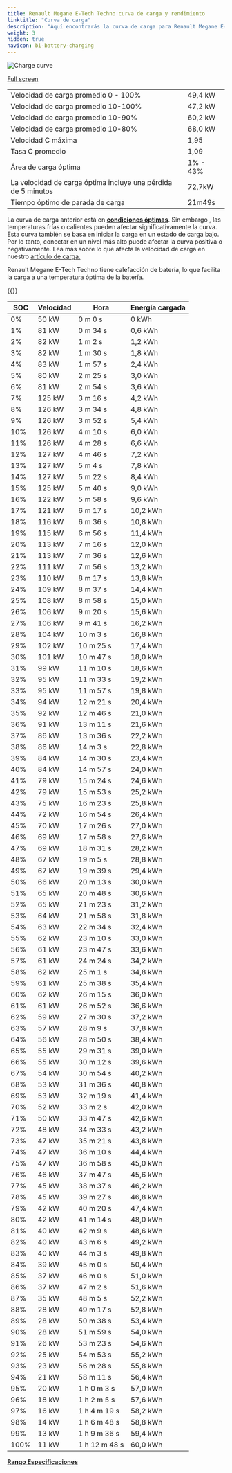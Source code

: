 ```yaml
---
title: Renault Megane E-Tech Techno curva de carga y rendimiento
linktitle: "Curva de carga"
description: "Aquí encontrarás la curva de carga para Renault Megane E-Tech Techno."
weight: 3
hidden: true
navicon: bi-battery-charging
---
```

<!-- markdownlint-disable MD033 -->
<img src="../chargingcurve.svg" alt="Charge curve" class="img-fluid">

[Full screen](../chargingcurve.svg)


<table class="table table-striped border">
<tbody>
<tr>
<td>Velocidad de carga promedio 0 - 100%</td><td>49,4 kW</td>
</tr>
<tr>
<td>Velocidad de carga promedio 10-100%</td><td>47,2 kW</td>
</tr>
<tr>
<td>Velocidad de carga promedio 10-90%</td><td>60,2 kW</td>
</tr>
<tr>
<td>Velocidad de carga promedio 10-80%</td><td>68,0 kW</td>
</tr>
<tr>
<td>Velocidad C máxima</td><td>1,95</td>
</tr>
<tr>
<td>Tasa C promedio</td><td>1,09</td>
</tr>
<tr>
<td>Área de carga óptima</td><td>1% - 43%</td>
</tr>
<tr>
<td>La velocidad de carga óptima incluye una pérdida de 5 minutos</td><td>72,7kW</td>
</tr>
<tr>
<td>Tiempo óptimo de parada de carga</td><td>21m49s</td>
</tr>
</tbody>
</table>


La curva de carga anterior está en **[condiciones óptimas](../../../../../technology/battery/charging/#temperatura)**. Sin embargo , las temperaturas frías o calientes pueden afectar significativamente la curva. Esta curva también se basa en iniciar la carga en un estado de carga bajo. Por lo tanto, conectar en un nivel más alto puede afectar la curva positiva o negativamente. Lea más sobre lo que afecta la velocidad de carga en nuestro [artículo de carga.](../../../../../technology/battery/charging/)


Renault Megane E-Tech Techno tiene calefacción de batería, lo que facilita la carga a una temperatura óptima de la batería.


{{<evkxdisplayaddarticle />}}
<table class="table table-striped border">
<thead>
<tr><th>SOC</th><th>Velocidad</th><th>Hora</th><th>Energía cargada</th></tr>
</thead>
<tbody>
<tr>
<td>0%</td><td>50 kW</td><td> 0 m 0 s </td><td>0 kWh </td>
</tr>
<tr>
<td>1%</td><td>81 kW</td><td> 0 m 34 s </td><td>0,6 kWh </td>
</tr>
<tr>
<td>2%</td><td>82 kW</td><td> 1 m 2 s </td><td>1,2 kWh </td>
</tr>
<tr>
<td>3%</td><td>82 kW</td><td> 1 m 30 s </td><td>1,8 kWh </td>
</tr>
<tr>
<td>4%</td><td>83 kW</td><td> 1 m 57 s </td><td>2,4 kWh </td>
</tr>
<tr>
<td>5%</td><td>80 kW</td><td> 2 m 25 s </td><td>3,0 kWh </td>
</tr>
<tr>
<td>6%</td><td>81 kW</td><td> 2 m 54 s </td><td>3,6 kWh </td>
</tr>
<tr>
<td>7%</td><td>125 kW</td><td> 3 m 16 s </td><td>4,2 kWh </td>
</tr>
<tr>
<td>8%</td><td>126 kW</td><td> 3 m 34 s </td><td>4,8 kWh </td>
</tr>
<tr>
<td>9%</td><td>126 kW</td><td> 3 m 52 s </td><td>5,4 kWh </td>
</tr>
<tr>
<td>10%</td><td>126 kW</td><td> 4 m 10 s </td><td>6,0 kWh </td>
</tr>
<tr>
<td>11%</td><td>126 kW</td><td> 4 m 28 s </td><td>6,6 kWh </td>
</tr>
<tr>
<td>12%</td><td>127 kW</td><td> 4 m 46 s </td><td>7,2 kWh </td>
</tr>
<tr>
<td>13%</td><td>127 kW</td><td> 5 m 4 s </td><td>7,8 kWh </td>
</tr>
<tr>
<td>14%</td><td>127 kW</td><td> 5 m 22 s </td><td>8,4 kWh </td>
</tr>
<tr>
<td>15%</td><td>125 kW</td><td> 5 m 40 s </td><td>9,0 kWh </td>
</tr>
<tr>
<td>16%</td><td>122 kW</td><td> 5 m 58 s </td><td>9,6 kWh </td>
</tr>
<tr>
<td>17%</td><td>121 kW</td><td> 6 m 17 s </td><td>10,2 kWh </td>
</tr>
<tr>
<td>18%</td><td>116 kW</td><td> 6 m 36 s </td><td>10,8 kWh </td>
</tr>
<tr>
<td>19%</td><td>115 kW</td><td> 6 m 56 s </td><td>11,4 kWh </td>
</tr>
<tr>
<td>20%</td><td>113 kW</td><td> 7 m 16 s </td><td>12,0 kWh </td>
</tr>
<tr>
<td>21%</td><td>113 kW</td><td> 7 m 36 s </td><td>12,6 kWh </td>
</tr>
<tr>
<td>22%</td><td>111 kW</td><td> 7 m 56 s </td><td>13,2 kWh </td>
</tr>
<tr>
<td>23%</td><td>110 kW</td><td> 8 m 17 s </td><td>13,8 kWh </td>
</tr>
<tr>
<td>24%</td><td>109 kW</td><td> 8 m 37 s </td><td>14,4 kWh </td>
</tr>
<tr>
<td>25%</td><td>108 kW</td><td> 8 m 58 s </td><td>15,0 kWh </td>
</tr>
<tr>
<td>26%</td><td>106 kW</td><td> 9 m 20 s </td><td>15,6 kWh </td>
</tr>
<tr>
<td>27%</td><td>106 kW</td><td> 9 m 41 s </td><td>16,2 kWh </td>
</tr>
<tr>
<td>28%</td><td>104 kW</td><td> 10 m 3 s </td><td>16,8 kWh </td>
</tr>
<tr>
<td>29%</td><td>102 kW</td><td> 10 m 25 s </td><td>17,4 kWh </td>
</tr>
<tr>
<td>30%</td><td>101 kW</td><td> 10 m 47 s </td><td>18,0 kWh </td>
</tr>
<tr>
<td>31%</td><td>99 kW</td><td> 11 m 10 s </td><td>18,6 kWh </td>
</tr>
<tr>
<td>32%</td><td>95 kW</td><td> 11 m 33 s </td><td>19,2 kWh </td>
</tr>
<tr>
<td>33%</td><td>95 kW</td><td> 11 m 57 s </td><td>19,8 kWh </td>
</tr>
<tr>
<td>34%</td><td>94 kW</td><td> 12 m 21 s </td><td>20,4 kWh </td>
</tr>
<tr>
<td>35%</td><td>92 kW</td><td> 12 m 46 s </td><td>21,0 kWh </td>
</tr>
<tr>
<td>36%</td><td>91 kW</td><td> 13 m 11 s </td><td>21,6 kWh </td>
</tr>
<tr>
<td>37%</td><td>86 kW</td><td> 13 m 36 s </td><td>22,2 kWh </td>
</tr>
<tr>
<td>38%</td><td>86 kW</td><td> 14 m 3 s </td><td>22,8 kWh </td>
</tr>
<tr>
<td>39%</td><td>84 kW</td><td> 14 m 30 s </td><td>23,4 kWh </td>
</tr>
<tr>
<td>40%</td><td>84 kW</td><td> 14 m 57 s </td><td>24,0 kWh </td>
</tr>
<tr>
<td>41%</td><td>79 kW</td><td> 15 m 24 s </td><td>24,6 kWh </td>
</tr>
<tr>
<td>42%</td><td>79 kW</td><td> 15 m 53 s </td><td>25,2 kWh </td>
</tr>
<tr>
<td>43%</td><td>75 kW</td><td> 16 m 23 s </td><td>25,8 kWh </td>
</tr>
<tr>
<td>44%</td><td>72 kW</td><td> 16 m 54 s </td><td>26,4 kWh </td>
</tr>
<tr>
<td>45%</td><td>70 kW</td><td> 17 m 26 s </td><td>27,0 kWh </td>
</tr>
<tr>
<td>46%</td><td>69 kW</td><td> 17 m 58 s </td><td>27,6 kWh </td>
</tr>
<tr>
<td>47%</td><td>69 kW</td><td> 18 m 31 s </td><td>28,2 kWh </td>
</tr>
<tr>
<td>48%</td><td>67 kW</td><td> 19 m 5 s </td><td>28,8 kWh </td>
</tr>
<tr>
<td>49%</td><td>67 kW</td><td> 19 m 39 s </td><td>29,4 kWh </td>
</tr>
<tr>
<td>50%</td><td>66 kW</td><td> 20 m 13 s </td><td>30,0 kWh </td>
</tr>
<tr>
<td>51%</td><td>65 kW</td><td> 20 m 48 s </td><td>30,6 kWh </td>
</tr>
<tr>
<td>52%</td><td>65 kW</td><td> 21 m 23 s </td><td>31,2 kWh </td>
</tr>
<tr>
<td>53%</td><td>64 kW</td><td> 21 m 58 s </td><td>31,8 kWh </td>
</tr>
<tr>
<td>54%</td><td>63 kW</td><td> 22 m 34 s </td><td>32,4 kWh </td>
</tr>
<tr>
<td>55%</td><td>62 kW</td><td> 23 m 10 s </td><td>33,0 kWh </td>
</tr>
<tr>
<td>56%</td><td>61 kW</td><td> 23 m 47 s </td><td>33,6 kWh </td>
</tr>
<tr>
<td>57%</td><td>61 kW</td><td> 24 m 24 s </td><td>34,2 kWh </td>
</tr>
<tr>
<td>58%</td><td>62 kW</td><td> 25 m 1 s </td><td>34,8 kWh </td>
</tr>
<tr>
<td>59%</td><td>61 kW</td><td> 25 m 38 s </td><td>35,4 kWh </td>
</tr>
<tr>
<td>60%</td><td>62 kW</td><td> 26 m 15 s </td><td>36,0 kWh </td>
</tr>
<tr>
<td>61%</td><td>61 kW</td><td> 26 m 52 s </td><td>36,6 kWh </td>
</tr>
<tr>
<td>62%</td><td>59 kW</td><td> 27 m 30 s </td><td>37,2 kWh </td>
</tr>
<tr>
<td>63%</td><td>57 kW</td><td> 28 m 9 s </td><td>37,8 kWh </td>
</tr>
<tr>
<td>64%</td><td>56 kW</td><td> 28 m 50 s </td><td>38,4 kWh </td>
</tr>
<tr>
<td>65%</td><td>55 kW</td><td> 29 m 31 s </td><td>39,0 kWh </td>
</tr>
<tr>
<td>66%</td><td>55 kW</td><td> 30 m 12 s </td><td>39,6 kWh </td>
</tr>
<tr>
<td>67%</td><td>54 kW</td><td> 30 m 54 s </td><td>40,2 kWh </td>
</tr>
<tr>
<td>68%</td><td>53 kW</td><td> 31 m 36 s </td><td>40,8 kWh </td>
</tr>
<tr>
<td>69%</td><td>53 kW</td><td> 32 m 19 s </td><td>41,4 kWh </td>
</tr>
<tr>
<td>70%</td><td>52 kW</td><td> 33 m 2 s </td><td>42,0 kWh </td>
</tr>
<tr>
<td>71%</td><td>50 kW</td><td> 33 m 47 s </td><td>42,6 kWh </td>
</tr>
<tr>
<td>72%</td><td>48 kW</td><td> 34 m 33 s </td><td>43,2 kWh </td>
</tr>
<tr>
<td>73%</td><td>47 kW</td><td> 35 m 21 s </td><td>43,8 kWh </td>
</tr>
<tr>
<td>74%</td><td>47 kW</td><td> 36 m 10 s </td><td>44,4 kWh </td>
</tr>
<tr>
<td>75%</td><td>47 kW</td><td> 36 m 58 s </td><td>45,0 kWh </td>
</tr>
<tr>
<td>76%</td><td>46 kW</td><td> 37 m 47 s </td><td>45,6 kWh </td>
</tr>
<tr>
<td>77%</td><td>45 kW</td><td> 38 m 37 s </td><td>46,2 kWh </td>
</tr>
<tr>
<td>78%</td><td>45 kW</td><td> 39 m 27 s </td><td>46,8 kWh </td>
</tr>
<tr>
<td>79%</td><td>42 kW</td><td> 40 m 20 s </td><td>47,4 kWh </td>
</tr>
<tr>
<td>80%</td><td>42 kW</td><td> 41 m 14 s </td><td>48,0 kWh </td>
</tr>
<tr>
<td>81%</td><td>40 kW</td><td> 42 m 9 s </td><td>48,6 kWh </td>
</tr>
<tr>
<td>82%</td><td>40 kW</td><td> 43 m 6 s </td><td>49,2 kWh </td>
</tr>
<tr>
<td>83%</td><td>40 kW</td><td> 44 m 3 s </td><td>49,8 kWh </td>
</tr>
<tr>
<td>84%</td><td>39 kW</td><td> 45 m 0 s </td><td>50,4 kWh </td>
</tr>
<tr>
<td>85%</td><td>37 kW</td><td> 46 m 0 s </td><td>51,0 kWh </td>
</tr>
<tr>
<td>86%</td><td>37 kW</td><td> 47 m 2 s </td><td>51,6 kWh </td>
</tr>
<tr>
<td>87%</td><td>35 kW</td><td> 48 m 5 s </td><td>52,2 kWh </td>
</tr>
<tr>
<td>88%</td><td>28 kW</td><td> 49 m 17 s </td><td>52,8 kWh </td>
</tr>
<tr>
<td>89%</td><td>28 kW</td><td> 50 m 38 s </td><td>53,4 kWh </td>
</tr>
<tr>
<td>90%</td><td>28 kW</td><td> 51 m 59 s </td><td>54,0 kWh </td>
</tr>
<tr>
<td>91%</td><td>26 kW</td><td> 53 m 23 s </td><td>54,6 kWh </td>
</tr>
<tr>
<td>92%</td><td>25 kW</td><td> 54 m 53 s </td><td>55,2 kWh </td>
</tr>
<tr>
<td>93%</td><td>23 kW</td><td> 56 m 28 s </td><td>55,8 kWh </td>
</tr>
<tr>
<td>94%</td><td>21 kW</td><td> 58 m 11 s </td><td>56,4 kWh </td>
</tr>
<tr>
<td>95%</td><td>20 kW</td><td>1 h 0 m 3 s </td><td>57,0 kWh </td>
</tr>
<tr>
<td>96%</td><td>18 kW</td><td>1 h 2 m 5 s </td><td>57,6 kWh </td>
</tr>
<tr>
<td>97%</td><td>16 kW</td><td>1 h 4 m 19 s </td><td>58,2 kWh </td>
</tr>
<tr>
<td>98%</td><td>14 kW</td><td>1 h 6 m 48 s </td><td>58,8 kWh </td>
</tr>
<tr>
<td>99%</td><td>13 kW</td><td>1 h 9 m 36 s </td><td>59,4 kWh </td>
</tr>
<tr>
<td>100%</td><td>11 kW</td><td>1 h 12 m 48 s </td><td>60,0 kWh </td>
</tr>
</tbody>
</table>

<div class="mt-3 mb-3">
<a href="../rangeandconsumption/" class="text-decoration-none text-black">
<strong><i class="bi-arrow-left"></i> Rango </strong>
</a>
<a href="../specifications/" class="text-decoration-none text-black float-end">
<strong>Especificaciones <i class="bi-arrow-right"></i></strong>
</a>
</div>
